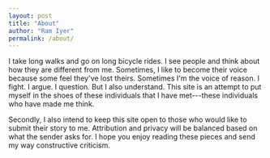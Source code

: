 ```yaml
---
layout: post
title: "About"
author: "Ram Iyer"
permalink: /about/
---
```


I take long walks and go on long bicycle rides. I see people and think about how they are different from me. Sometimes, I like to become their voice because some feel they've lost theirs. Sometimes I'm the voice of reason. I fight. I argue. I question. But I also understand. This site is an attempt to put myself in the shoes of these individuals that I have met---these individuals who have made me think.

Secondly, I also intend to keep this site open to those who would like to submit their story to me. Attribution and privacy will be balanced based on what the sender asks for. I hope you enjoy reading these pieces and send my way constructive criticism.
